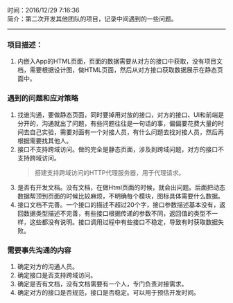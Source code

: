 时间：2016/12/29 7:16:36  
简介：第二次开发其他团队的项目，记录中间遇到的一些问题。
************************

### 项目描述：
1. 内嵌入App的HTML页面，页面的数据需要从对方的接口中获取，没有项目文档，需要根据设计图，做HTML页面，然后从对方接口获取数据展示在静态页面中。

### 遇到的问题和应对策略  
1. 找谁沟通，要做静态页面，同时要掉用对放的接口，对方的接口、UI和前端是分开的，沟通就出了问题，有些问题往往是一句话的事，偏偏要花费大量的时间去自己实验，需要对面有一个对接人员，有什么问题去找对接人员，然后再根据需要找其他人。
1. 接口不支持跨域访问。做的完全是静态页面，涉及到跨域问题，对方的接口不支持跨域访问。
 	> 搭建支持跨域访问的HTTP代理服务器，用于代理请求。
3. 是否有开发文档。没有文档，在做Html页面的时候，就会出问题。后面把动态数据帮顶到页面的时候比较麻烦，不明确每个模块，图标具体需要什么数据。
3. 接口文档不完善。一个接口的描述不超过20个字，接口参数描述基本没有，返回数据类型描述不完善，有些接口根据传递的参数不同，返回值的类型不一样，这些都没有说明。接口调用过程中有些接口不稳定，导致有时获取数据失败。


### 需要事先沟通的内容
1. 确定对方的沟通人员。
1. 确定接口是否支持跨域访问。
2. 确定是否有文档，没有文档需要有一个人，专门负责对接需求。
2. 确定对方的接口是否规范，接口是否稳定。可以用于预估开发时间。
 
